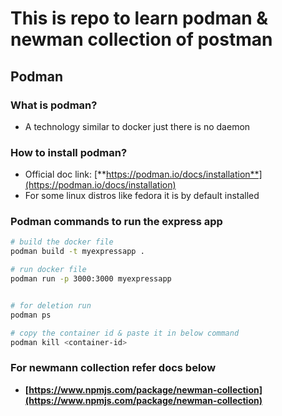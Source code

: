 # This is repo to learn podman & newman collection of postman

## Podman

### What is podman?

* A technology similar to docker just there is no daemon

### How to install podman?

* Official doc link: [**https://podman.io/docs/installation**](https://podman.io/docs/installation)
* For some linux distros like fedora it is by default installed

### Podman commands to run the express app

```bash
# build the docker file
podman build -t myexpressapp . 

# run docker file
podman run -p 3000:3000 myexpressapp


# for deletion run
podman ps

# copy the container id & paste it in below command
podman kill <container-id>
```

### For newmann collection refer docs below

* **[https://www.npmjs.com/package/newman-collection](https://www.npmjs.com/package/newman-collection)**

